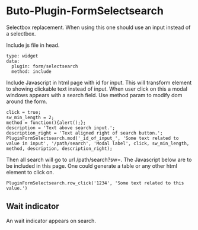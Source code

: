 # Buto-Plugin-FormSelectsearch
Selectbox replacement. When using this one should use an input instead of a selectbox.

Include js file in head.

```
type: widget
data:
  plugin: form/selectsearch
  method: include
```

Include Javascript in html page with id for input. This will transform element to showing clickable text instead of input. When user click on this a modal windows appears with a search field.
Use method param to modify dom around the form.
```
click = true;
sw_min_length = 2;
method = function(){alert();};
description = 'Text above search input.';
description_right = 'Text aligned right of search button.';
PluginFormSelectsearch.mod('_id_of_input_', 'Some text related to value in input', '/path/search', 'Modal label', click, sw_min_length, method, description, description_right);
```


Then all search will go to url /path/search?sw=. The Javascript below are to be included in this page. One could generate a table or any other html element to click on.

```
PluginFormSelectsearch.row_click('1234', 'Some text related to this value.')
```

## Wait indicator

An wait indicator appears on search.
